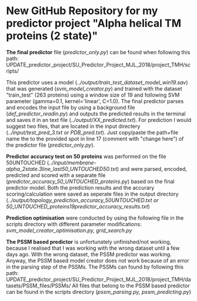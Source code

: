# New GitHub Repository for my predictor project "Alpha helical TM proteins (2 state)"


**The final predictor** file (*predictor_only.py*) can be found when following this path: UPDATE_predictor_project/SU_Predictor_Project_MJL_2018/project_TMH/scripts/

This predictor uses a model (*../output/train_test_dataset_model_win19.sav*) that was generated 
(*svm_model_creator.py*) and trained with the dataset "train_test" (263 proteins) using a 
window size of 19 and following SVM parameter (gamma=0.1, kernel='linear', C=1.0).
The final predictor parses and encodes the input file by using a background file (*def_predictor_readin.py*) and outputs the predicted results in the terminal and saves it in an text file (*../output/XX_predicted.txt*).
For prediction I would suggest two files, that are located in the input directery (*../input/test_pred_3.txt or PDB_pred.txt*).
Just copy/paste the path+file name  the to the provided spot in line 17 (comment with "change here") of the predictor file (*predictor_only.py*).

**Predictor accuracy test on 50 proteins** was performed on the file 50UNTOUCHED (*../input/membrane-alpha_2state.3line_last50_UNTOUCHED50.txt*) and were parsed, encoded, predicted and scored with a separate file (*predictor_accuracy_50_UNTOUCHED_proteins.py*) based on the final predictor model.
Both the prediction results and the accurary scoring/calculation were saved as seperate files in the output directory (*../output/topology_prediction_accuracy_50UNTOUCHED.txt or 50_UNTOUCHED_proteins19predictor_accuracy_results.txt*) 


**Prediction optimisation** were conducted by using the following file in the scripts directory with different parameter modifications:
*svm_model_creator_optimisation.py, grid_search.py*


**The PSSM based predictor** is unfortunately unfinished/not working, because I realised that I was working with the wrong dataset until a few days ago. With the wrong dataset, the PSSM predictor was working. Anyway, the PSSM based model creator does not work because of an error in the parsing step of the PSSMs.
The PSSMs can found by following this path: 
UPDATE_predictor_project/SU_Predictor_Project_MJL_2018/project_TMH/datasets/PSSM_files/PSSMs/
All files that belong to the PSSM based predictor can be found in the scripts directory (*pssm_parsing.py, pssm_predicting.py*)

